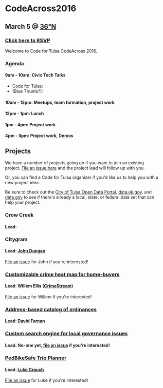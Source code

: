 # CodeAcross2016
## March 5 @ [36°N](http://36degreesnorth.co/)
### [Click here to RSVP](https://www.eventbrite.com/e/tulsa-codeacross-2016-tickets-20832074295)
Welcome to Code for Tulsa CodeAcross 2016.


### Agenda
#### 9am - 10am: Civic Tech Talks
* Code for Tulsa: 
* (Blue Thumb?):

#### 10am - 12pm: Meetups, team formation, project work
#### 12pm - 1pm: Lunch
#### 1pm - 4pm: Project work
#### 4pm - 5pm: Project work, Demos

## Projects
We have a number of projects going on if you want to join an existing project. [File an issue here](https://github.com/codefortulsa/CodeAcross2016/issues/new) and the project lead will follow up with you.

Or, you can find a Code for Tulsa organizer if you'd like us to help you with a new project idea.

Be sure to check out the [City of Tulsa Open Data Portal](https://www.cityoftulsa.org/our-city/open-tulsa/open-tulsa-dataset-list.aspx), [data.ok.gov](http://data.ok.gov/), and [data.gov](http://www.data.gov/) to see if there's already a local, state, or federal data set that can help your project.

### Crow Creek
#### Lead:
### Citygram
#### Lead: [John Dungan](mailto:johnadungan@gmail.com)
[File an issue](https://github.com/codefortulsa/CodeAcross2016/issues/new) for John if you're interested!
### [Customizable crime heat map for home-buyers](https://github.com/codefortulsa/CodeAcross2016/wiki/Project:-Crime-Heat-Map)
#### Lead: Willem Ellis ([CrimeStream](http://tulsacrimestream.com/))
[File an issue](https://github.com/baudday/crimestream/issues) for Willem if you're interested!
### [Address-based catalog of ordinances](https://github.com/codefortulsa/CodeAcross2016/wiki/Project:-Ordinance-Catalog)
#### Lead: [David Farnan](mailto:deeceefar2@gmail.com)
### [Custom search engine for local governance issues](https://github.com/codefortulsa/CodeAcross2016/wiki/Project:-City-Issues-Search-Engine)
#### Lead: No-one yet, [file an issue](https://github.com/codefortulsa/CodeAcross2016/issues/new) if you're interested!
### [PedBikeSafe Trip Planner](https://github.com/codefortulsa/CodeAcross2016/wiki/Project:-PedBikeSafe-app)
#### Lead: [Luke Crouch](mailto:luke.crouch@gmail.com)
[File an issue](https://github.com/codefortulsa/CodeAcross2016/issues/new) for Luke if you're interested!
